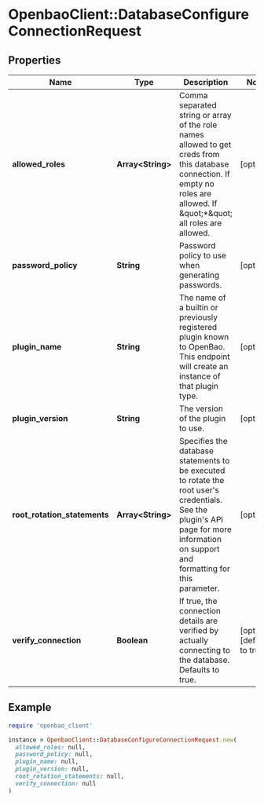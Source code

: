 # OpenbaoClient::DatabaseConfigureConnectionRequest

## Properties

| Name | Type | Description | Notes |
| ---- | ---- | ----------- | ----- |
| **allowed_roles** | **Array&lt;String&gt;** | Comma separated string or array of the role names allowed to get creds from this database connection. If empty no roles are allowed. If \&quot;*\&quot; all roles are allowed. | [optional] |
| **password_policy** | **String** | Password policy to use when generating passwords. | [optional] |
| **plugin_name** | **String** | The name of a builtin or previously registered plugin known to OpenBao. This endpoint will create an instance of that plugin type. | [optional] |
| **plugin_version** | **String** | The version of the plugin to use. | [optional] |
| **root_rotation_statements** | **Array&lt;String&gt;** | Specifies the database statements to be executed to rotate the root user&#39;s credentials. See the plugin&#39;s API page for more information on support and formatting for this parameter. | [optional] |
| **verify_connection** | **Boolean** | If true, the connection details are verified by actually connecting to the database. Defaults to true. | [optional][default to true] |

## Example

```ruby
require 'openbao_client'

instance = OpenbaoClient::DatabaseConfigureConnectionRequest.new(
  allowed_roles: null,
  password_policy: null,
  plugin_name: null,
  plugin_version: null,
  root_rotation_statements: null,
  verify_connection: null
)
```

